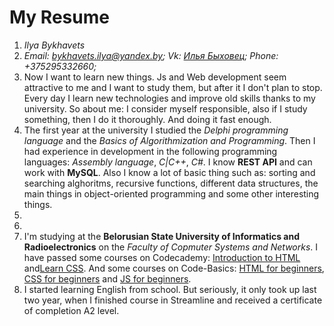 # My Resume
1. *Ilya Bykhavets*
2. *Email: bykhavets.ilya@yandex.by; Vk: [Илья Быховец](https://vk.com/id189317079); Phone: +375295332660;*
3. Now I want to learn new things. Js and Web development seem attractive to me and I want to study them, but after it I don't plan to stop. Every day I learn new technologies and improve old skills thanks to my university. So about me: I consider myself responsible, also if I study something, then I do it thoroughly. And doing it fast enough.
4. The first year at the university I studied the *Delphi programming language* and the *Basics of Algorithmization and Programming*. Then I had experience in development in the following programming languages: *Assembly language*, *C|C++*, *C#*. I know **REST API** and can work with **MySQL**. Also I know a lot of basic thing such as: sorting and searching alghoritms, recursive functions, different data structures, the main things in object-oriented programming and some other interesting things.
5.
6. 
7. I'm studying at the **Belorusian State University of Informatics and Radioelectronics** on the *Faculty of Copmuter Systems and Networks*. I have passed some courses on Codecademy: [Introduction to HTML](https://www.codecademy.com/learn/learn-html) and[Learn CSS](https://www.codecademy.com/learn/learn-css). And some courses on Code-Basics: [HTML for beginners](https://ru.code-basics.com/languages/html), [CSS for beginners](https://ru.code-basics.com/languages/css) and [JS for beginners](https://ru.code-basics.com/languages/javascript).
8. I started learning English from school. But seriously, it only took up last two year, when I finished course in Streamline and received a certificate of completion A2 level.
